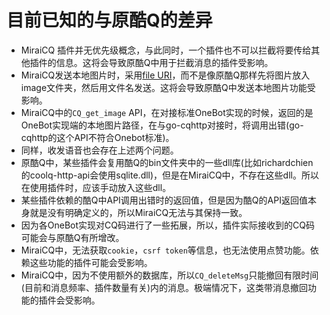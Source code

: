 # 目前已知的与原酷Q的差异
* MiraiCQ 插件并无优先级概念，与此同时，一个插件也不可以拦截将要传给其他插件的信息。这将会导致原酷Q中用于拦截消息的插件受影响。
* MiraiCQ发送本地图片时，采用[file URI](https://datatracker.ietf.org/doc/html/rfc8089)，而不是像原酷Q那样先将图片放入image文件夹，然后用文件名发送。这将会导致原酷Q中发送本地图片功能受影响。
* MiraiCQ中的`CQ_get_image` API，在对接标准OneBot实现的时候，返回的是OneBot实现端的本地图片路径，在与go-cqhttp对接时，将调用出错(go-cqhttp的这个API不符合Onebot标准)。
* 同样，收发语音也会存在上述两个问题。
* 原酷Q中，某些插件会复用酷Q的bin文件夹中的一些dll库(比如richardchien的coolq-http-api会使用sqlite.dll)，但是在MiraiCQ中，不存在这些dll。所以在使用插件时，应该手动放入这些dll。
* 某些插件依赖的酷Q中API调用出错时的返回值，但是因为酷Q的API返回值本身就是没有明确定义的，所以MiraiCQ无法与其保持一致。
* 因为各OneBot实现对CQ码进行了一些拓展，所以，插件实际接收到的CQ码可能会与原酷Q有所增改。
* MiraiCQ中，无法获取`cookie`，`csrf token`等信息，也无法使用点赞功能。依赖这些功能的插件可能会受影响。
* MiraiCQ中，因为不使用额外的数据库，所以`CQ_deleteMsg`只能撤回有限时间(目前和消息频率、插件数量有关)内的消息。极端情况下，这类带消息撤回功能的插件会受影响。
